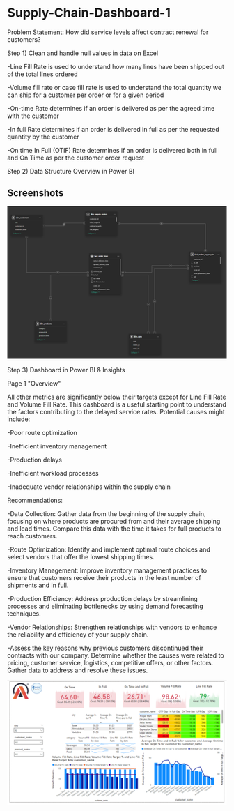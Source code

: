 # Supply-Chain-Dashboard-1

Problem Statement:
How did service levels affect contract renewal for customers? 

Step 1) Clean and handle null values in data on Excel 

-Line Fill Rate is used to understand how many lines have been shipped out of the total lines ordered

-Volume fill rate or case fill rate is used to understand the total quantity we can ship for a customer per order or for a given period

-On-time Rate determines if an order is delivered as per the agreed time with the customer

-In full Rate determines if an order is delivered in full as per the requested quantity by the customer

-On time In Full (OTIF) Rate determines if an order is delivered both in full and On Time as per the customer order request


Step 2)
Data Structure Overview in Power BI 

## Screenshots

![Screen Shot 2025-03-04 at 4 59 38 PM](https://github.com/UserDna95/Supply-Chain-Dashboard-1/blob/main/2025-03-04%20(3).png)

Step 3) 
Dashboard in Power BI & Insights

Page 1 "Overview"

All other metrics are significantly below their targets except for Line Fill Rate and Volume Fill Rate. This dashboard is a useful starting point to understand the factors contributing to the delayed service rates. Potential causes might include:

-Poor route optimization

-Inefficient inventory management

-Production delays

-Inefficient workload processes

-Inadequate vendor relationships within the supply chain

Recommendations:

-Data Collection: Gather data from the beginning of the supply chain, focusing on where products are procured from and their average shipping and lead times. Compare this data with the time it takes for full products to reach customers.

-Route Optimization: Identify and implement optimal route choices and select vendors that offer the lowest shipping times.

-Inventory Management: Improve inventory management practices to ensure that customers receive their products in the least number of shipments and in full.

-Production Efficiency: Address production delays by streamlining processes and eliminating bottlenecks by using demand forecasting techniques.

-Vendor Relationships: Strengthen relationships with vendors to enhance the reliability and efficiency of your supply chain.

-Assess the key reasons why previous customers discontinued their contracts with our company. Determine whether the causes were related to pricing, customer service, logistics, competitive offers, or other factors. Gather data to address and resolve these issues.

![Screen Shot 2025-03-04 at 4 59 38 PM](https://github.com/UserDna95/Supply-Chain-Dashboard-1/blob/main/2025-03-04%20(1).png)

